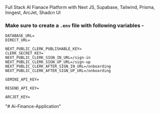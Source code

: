 Full Stack AI Fianace Platform with Next JS, Supabase, Tailwind, Prisma, Inngest, ArcJet, Shadcn UI

### Make sure to create a `.env` file with following variables -
```
DATABASE_URL=
DIRECT_URL=

NEXT_PUBLIC_CLERK_PUBLISHABLE_KEY=
CLERK_SECRET_KEY=
NEXT_PUBLIC_CLERK_SIGN_IN_URL=/sign-in
NEXT_PUBLIC_CLERK_SIGN_UP_URL=/sign-up
NEXT_PUBLIC_CLERK_AFTER_SIGN_IN_URL=/onboarding
NEXT_PUBLIC_CLERK_AFTER_SIGN_UP_URL=/onboarding

GEMINI_API_KEY=

RESEND_API_KEY=

ARCJET_KEY=
```
"# Ai-Finance-Application" 
